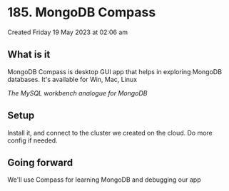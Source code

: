 # 185. MongoDB Compass
Created Friday 19 May 2023 at 02:06 am

## What is it
MongoDB Compass is desktop GUI app that helps in exploring MongoDB databases. It's available for Win, Mac, Linux

*The MySQL workbench analogue for MongoDB*


## Setup
Install it, and connect to the cluster we created on the cloud. Do more config if needed.


## Going forward
We'll use Compass for learning MongoDB and debugging our app

